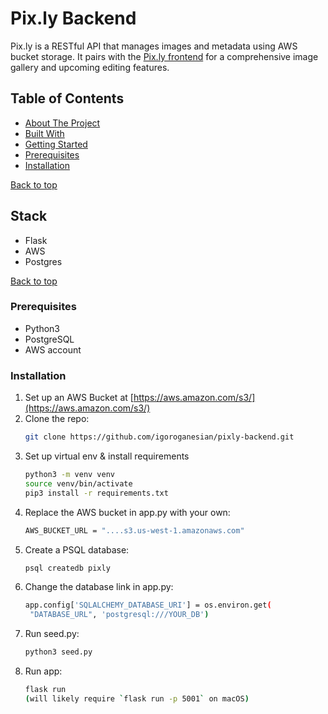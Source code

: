 # Pix.ly Backend

Pix.ly is a RESTful API that manages images and metadata using AWS bucket storage. 
It pairs with the [Pix.ly frontend](https://github.com/igoroganesian/pixly-frontend) for a comprehensive image gallery and upcoming editing features.

## Table of Contents
- [About The Project](#about-the-project)
- [Built With](#built-with)
- [Getting Started](#getting-started)
- [Prerequisites](#prerequisites)
- [Installation](#installation)

[Back to top](#pixly-backend)

## Stack
- Flask
- AWS
- Postgres

[Back to top](#pixly-backend)

### Prerequisites
- Python3
- PostgreSQL
- AWS account

### Installation

1. Set up an AWS Bucket at [https://aws.amazon.com/s3/](https://aws.amazon.com/s3/)
2. Clone the repo:
   ```bash
   git clone https://github.com/igoroganesian/pixly-backend.git
   ```
3. Set up virtual env & install requirements
   ```bash
   python3 -m venv venv
   source venv/bin/activate
   pip3 install -r requirements.txt
   ```
4. Replace the AWS bucket in app.py with your own:
   ```bash
   AWS_BUCKET_URL = "....s3.us-west-1.amazonaws.com"
   ```
5. Create a PSQL database:
   ```bash
   psql createdb pixly
   ```
6. Change the database link in app.py:
   ```bash
   app.config['SQLALCHEMY_DATABASE_URI'] = os.environ.get(
    "DATABASE_URL", 'postgresql:///YOUR_DB')
   ```
7. Run seed.py:
   ```bash
   python3 seed.py
   ```
8. Run app:
   ```bash
   flask run
   (will likely require `flask run -p 5001` on macOS)
   ```
